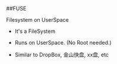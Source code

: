 ##FUSE

Filesystem on UserSpace

* It's a FileSystem

* Runs on UserSpace. (No Root needed.)

* Similar to DropBox, 金山快盘, xx盘, etc

